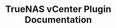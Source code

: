 ---
title: "TrueNAS vCenter Plugin Documentation"
description: "Articles about deploying and using the TrueNAS vCenter Plugin"
weight: 10
---